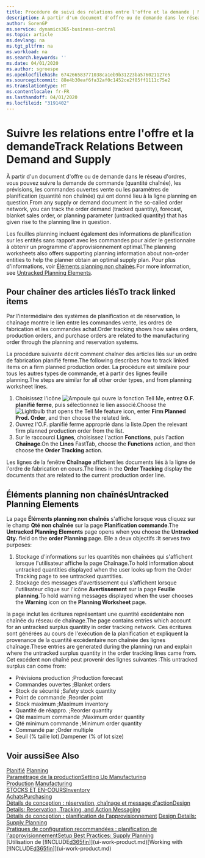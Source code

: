 ```yaml
---
title: Procédure de suivi des relations entre l'offre et la demande | Microsoft Docs
description: À partir d'un document d'offre ou de demande dans le réseau d'ordres, vous pouvez suivre la demande de commande (quantité chaînée), les prévisions, les commandes ouvertes vente ou les paramètres de planification (quantité non chaînée) qui ont donné lieu à la ligne planning en question.
author: SorenGP
ms.service: dynamics365-business-central
ms.topic: article
ms.devlang: na
ms.tgt_pltfrm: na
ms.workload: na
ms.search.keywords: ''
ms.date: 04/01/2020
ms.author: sgroespe
ms.openlocfilehash: 674266583771038ca1eb9b31223ba576021127e5
ms.sourcegitcommit: 88e4b30eaf6fa32af0c1452ce2f85ff1111c75e2
ms.translationtype: HT
ms.contentlocale: fr-FR
ms.lasthandoff: 04/01/2020
ms.locfileid: "3191402"
---
```

# <a name="track-relations-between-demand-and-supply"></a><span data-ttu-id="0833d-103">Suivre les relations entre l'offre et la demande</span><span class="sxs-lookup"><span data-stu-id="0833d-103">Track Relations Between Demand and Supply</span></span>
<span data-ttu-id="0833d-104">À partir d'un document d'offre ou de demande dans le réseau d'ordres, vous pouvez suivre la demande de commande (quantité chaînée), les prévisions, les commandes ouvertes vente ou les paramètres de planification (quantité non chaînée) qui ont donné lieu à la ligne planning en question.</span><span class="sxs-lookup"><span data-stu-id="0833d-104">From any supply or demand document in the so-called order network, you can track the order demand (tracked quantity), forecast, blanket sales order, or planning parameter (untracked quantity) that has given rise to the planning line in question.</span></span>

<span data-ttu-id="0833d-105">Les feuilles planning incluent également des informations de planification sur les entités sans rapport avec les commandes pour aider le gestionnaire à obtenir un programme d'approvisionnement optimal.</span><span class="sxs-lookup"><span data-stu-id="0833d-105">The planning worksheets also offers supporting planning information about non-order entities to help the planner obtain an optimal supply plan.</span></span> <span data-ttu-id="0833d-106">Pour plus d'informations, voir [Éléments planning non chaînés](production-how-track-demand-supply.md#untracked-planning-elements).</span><span class="sxs-lookup"><span data-stu-id="0833d-106">For more information, see [Untracked Planning Elements](production-how-track-demand-supply.md#untracked-planning-elements).</span></span>

## <a name="to-track-linked-items"></a><span data-ttu-id="0833d-107">Pour chaîner des articles liés</span><span class="sxs-lookup"><span data-stu-id="0833d-107">To track linked items</span></span>
<span data-ttu-id="0833d-108">Par l'intermédiaire des systèmes de planification et de réservation, le chaînage montre le lien entre les commandes vente, les ordres de fabrication et les commandes achat.</span><span class="sxs-lookup"><span data-stu-id="0833d-108">Order tracking shows how sales orders, production orders, and purchase orders are related to the manufacturing order through the planning and reservation systems.</span></span>

<span data-ttu-id="0833d-109">La procédure suivante décrit comment chaîner des articles liés sur un ordre de fabrication planifié ferme.</span><span class="sxs-lookup"><span data-stu-id="0833d-109">The following describes how to track linked items on a firm planned production order.</span></span> <span data-ttu-id="0833d-110">La procédure est similaire pour tous les autres types de commande, et à partir des lignes feuille planning.</span><span class="sxs-lookup"><span data-stu-id="0833d-110">The steps are similar for all other order types, and from planning worksheet lines.</span></span>

1. <span data-ttu-id="0833d-111">Choisissez l'icône ![Ampoule qui ouvre la fonction Tell Me](media/ui-search/search_small.png "Dites-moi ce que vous voulez faire"), entrez **O.F. planifié ferme**, puis sélectionnez le lien associé.</span><span class="sxs-lookup"><span data-stu-id="0833d-111">Choose the ![Lightbulb that opens the Tell Me feature](media/ui-search/search_small.png "Tell me what you want to do") icon, enter **Firm Planned Prod. Order**, and then choose the related link.</span></span>
2. <span data-ttu-id="0833d-112">Ouvrez l'O.F. planifié ferme approprié dans la liste.</span><span class="sxs-lookup"><span data-stu-id="0833d-112">Open the relevant firm planned production order from the list.</span></span>
3. <span data-ttu-id="0833d-113">Sur le raccourci **Lignes**, choisissez l'action **Fonctions**, puis l'action **Chaînage**.</span><span class="sxs-lookup"><span data-stu-id="0833d-113">On the **Lines** FastTab, choose the **Functions** action, and then choose the **Order Tracking** action.</span></span>

<span data-ttu-id="0833d-114">Les lignes de la fenêtre **Chaînage** affichent les documents liés à la ligne de l'ordre de fabrication en cours.</span><span class="sxs-lookup"><span data-stu-id="0833d-114">The lines in the **Order Tracking** display the documents that are related to the current production order line.</span></span>

## <a name="untracked-planning-elements"></a><span data-ttu-id="0833d-115">Éléments planning non chaînés</span><span class="sxs-lookup"><span data-stu-id="0833d-115">Untracked Planning Elements</span></span>
<span data-ttu-id="0833d-116">La page **Éléments planning non chaînés** s'affiche lorsque vous cliquez sur le champ **Qté non chaînée** sur la page **Planification commande**.</span><span class="sxs-lookup"><span data-stu-id="0833d-116">The **Untracked Planning Elements** page opens when you choose the **Untracked Qty.** field on the **order Planning** page.</span></span> <span data-ttu-id="0833d-117">Elle a deux objectifs :</span><span class="sxs-lookup"><span data-stu-id="0833d-117">It serves two purposes:</span></span>

1. <span data-ttu-id="0833d-118">Stockage d'informations sur les quantités non chaînées qui s'affichent lorsque l'utilisateur affiche la page Chaînage.</span><span class="sxs-lookup"><span data-stu-id="0833d-118">To hold information about untracked quantities displayed when the user looks up from the Order Tracking page to see untracked quantities.</span></span>
2. <span data-ttu-id="0833d-119">Stockage des messages d'avertissement qui s'affichent lorsque l'utilisateur clique sur l'icône **Avertissement** sur la page **Feuille planning**.</span><span class="sxs-lookup"><span data-stu-id="0833d-119">To hold warning messages displayed when the user chooses the **Warning** icon on the **Planning Worksheet** page.</span></span>

<span data-ttu-id="0833d-120">la page inclut les écritures représentant une quantité excédentaire non chaînée du réseau de chaînage.</span><span class="sxs-lookup"><span data-stu-id="0833d-120">The page contains entries which account for an untracked surplus quantity in order tracking network.</span></span> <span data-ttu-id="0833d-121">Ces écritures sont générées au cours de l'exécution de la planification et expliquent la provenance de la quantité excédentaire non chaînée des lignes chaînage.</span><span class="sxs-lookup"><span data-stu-id="0833d-121">These entries are generated during the planning run and explain where the untracked surplus quantity in the order tracking lines came from.</span></span> <span data-ttu-id="0833d-122">Cet excédent non chaîné peut provenir des lignes suivantes :</span><span class="sxs-lookup"><span data-stu-id="0833d-122">This untracked surplus can come from:</span></span>

- <span data-ttu-id="0833d-123">Prévisions production ;</span><span class="sxs-lookup"><span data-stu-id="0833d-123">Production forecast</span></span>
- <span data-ttu-id="0833d-124">Commandes ouvertes ;</span><span class="sxs-lookup"><span data-stu-id="0833d-124">Blanket orders</span></span>
- <span data-ttu-id="0833d-125">Stock de sécurité ;</span><span class="sxs-lookup"><span data-stu-id="0833d-125">Safety stock quantity</span></span>
- <span data-ttu-id="0833d-126">Point de commande ;</span><span class="sxs-lookup"><span data-stu-id="0833d-126">Reorder point</span></span>
- <span data-ttu-id="0833d-127">Stock maximum ;</span><span class="sxs-lookup"><span data-stu-id="0833d-127">Maximum inventory</span></span>
- <span data-ttu-id="0833d-128">Quantité de réappro. ;</span><span class="sxs-lookup"><span data-stu-id="0833d-128">Reorder quantity</span></span>
- <span data-ttu-id="0833d-129">Qté maximum commande ;</span><span class="sxs-lookup"><span data-stu-id="0833d-129">Maximum order quantity</span></span>
- <span data-ttu-id="0833d-130">Qté minimum commande ;</span><span class="sxs-lookup"><span data-stu-id="0833d-130">Minimum order quantity</span></span>
- <span data-ttu-id="0833d-131">Commandé par ;</span><span class="sxs-lookup"><span data-stu-id="0833d-131">Order multiple</span></span>
- <span data-ttu-id="0833d-132">Seuil (% taille lot).</span><span class="sxs-lookup"><span data-stu-id="0833d-132">Dampener (% of lot size)</span></span>

## <a name="see-also"></a><span data-ttu-id="0833d-133">Voir aussi</span><span class="sxs-lookup"><span data-stu-id="0833d-133">See Also</span></span>  
<span data-ttu-id="0833d-134">[Planifié](production-planning.md) </span><span class="sxs-lookup"><span data-stu-id="0833d-134">[Planning](production-planning.md) </span></span>  
[<span data-ttu-id="0833d-135">Paramétrage de la production</span><span class="sxs-lookup"><span data-stu-id="0833d-135">Setting Up Manufacturing</span></span>](production-configure-production-processes.md)  
<span data-ttu-id="0833d-136">[Production](production-manage-manufacturing.md)  </span><span class="sxs-lookup"><span data-stu-id="0833d-136">[Manufacturing](production-manage-manufacturing.md)  </span></span>  
[<span data-ttu-id="0833d-137">STOCKS ET EN-COURS</span><span class="sxs-lookup"><span data-stu-id="0833d-137">Inventory</span></span>](inventory-manage-inventory.md)  
[<span data-ttu-id="0833d-138">Achats</span><span class="sxs-lookup"><span data-stu-id="0833d-138">Purchasing</span></span>](purchasing-manage-purchasing.md)  
[<span data-ttu-id="0833d-139">Détails de conception : réservation, chaînage et message d'action</span><span class="sxs-lookup"><span data-stu-id="0833d-139">Design Details: Reservation, Tracking, and Action Messaging</span></span>](design-details-reservation-order-tracking-and-action-messaging.md)  
<span data-ttu-id="0833d-140">[Détails de conception : planification de l'approvisionnement](design-details-supply-planning.md) </span><span class="sxs-lookup"><span data-stu-id="0833d-140">[Design Details: Supply Planning](design-details-supply-planning.md) </span></span>  
[<span data-ttu-id="0833d-141">Pratiques de configuration recommandées : planification de l'approvisionnement</span><span class="sxs-lookup"><span data-stu-id="0833d-141">Setup Best Practices: Supply Planning</span></span>](setup-best-practices-supply-planning.md)  
<span data-ttu-id="0833d-142">[Utilisation de [!INCLUDE[d365fin](includes/d365fin_md.md)]](ui-work-product.md)</span><span class="sxs-lookup"><span data-stu-id="0833d-142">[Working with [!INCLUDE[d365fin](includes/d365fin_md.md)]](ui-work-product.md)</span></span>
